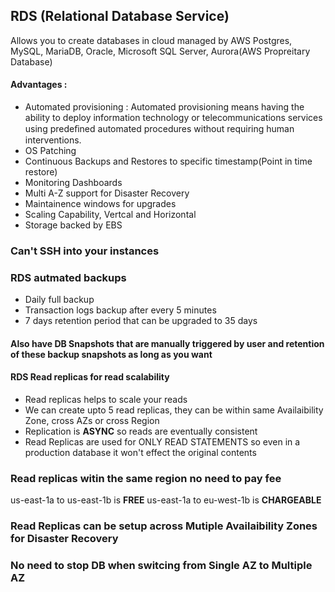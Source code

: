 ## RDS (Relational Database Service)
Allows you to create databases in cloud managed by AWS
Postgres, MySQL, MariaDB, Oracle, Microsoft SQL Server, Aurora(AWS Propreitary Database)

#### Advantages :
- Automated provisioning : Automated provisioning means having the ability to deploy information technology or telecommunications services using predeﬁned automated procedures without requiring human interventions.
- OS Patching
- Continuous Backups and Restores to specific timestamp(Point in time restore)
- Monitoring Dashboards
- Multi A-Z support for Disaster Recovery
- Maintainence windows for upgrades
- Scaling Capability, Vertcal and Horizontal
- Storage backed by EBS

### Can't SSH into your instances

### RDS autmated backups
- Daily full backup
- Transaction logs backup after every 5 minutes
- 7 days retention period that can be upgraded to 35 days

#### Also have DB Snapshots that are manually triggered by user and retention of these backup snapshots as long as you want

#### RDS Read replicas for read scalability
- Read replicas helps to scale your reads
- We can create upto 5 read replicas, they can be within same Availaibility Zone, cross AZs or cross Region
- Replication is **ASYNC** so reads are eventually consistent 
- Read Replicas are used for ONLY READ STATEMENTS so even in a production database it won't effect the original contents

### Read replicas witin the same region no need to pay fee 
us-east-1a to us-east-1b is **FREE**
us-east-1a to eu-west-1b is **CHARGEABLE**

### Read Replicas can be setup across Mutiple Availaibility Zones for Disaster Recovery
### No need to stop DB when switcing from Single AZ to Multiple AZ
